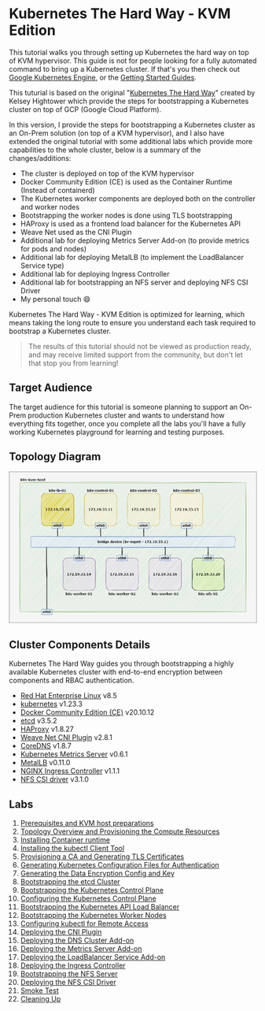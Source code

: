 # Kubernetes The Hard Way - KVM Edition
This tutorial walks you through setting up Kubernetes the hard way on top of KVM hypervisor. This guide is not for people looking for a fully automated command to bring up a Kubernetes cluster. If that's you then check out [Google Kubernetes Engine](https://cloud.google.com/kubernetes-engine), or the [Getting Started Guides](https://kubernetes.io/docs/setup).

This tuturial is based on the original "[Kubernetes The Hard Way](https://github.com/kelseyhightower/kubernetes-the-hard-way)" created by Kelsey Hightower which provide the steps for bootstrapping a Kubernetes cluster on top of GCP (Google Cloud Platform).

In this version, I provide the steps for bootstrapping a Kubernetes cluster as an On-Prem solution (on top of a KVM hypervisor), and I also have extended the original tutorial with some additional labs which provide more capabilities to the whole cluster, below is a summary of the changes/additions:
* The cluster is deployed on top of the KVM hypervisor
* Docker Community Edition (CE) is used as the Container Runtime (Instead of containerd)
* The Kubernetes worker components are deployed both on the controller and worker nodes
* Bootstrapping the worker nodes is done using TLS bootstrapping 
* HAProxy is used as a frontend load balancer for the Kubernetes API
* Weave Net used as the CNI Plugin
* Additional lab for deploying Metrics Server Add-on (to provide metrics for pods and nodes)
* Additional lab for deploying MetalLB (to implement the LoadBalancer Service type)
* Additional lab for deploying Ingress Controller
* Additional lab for bootstrapping an NFS server and deploying NFS CSI Driver
* My personal touch :smile:

Kubernetes The Hard Way - KVM Edition is optimized for learning, which means taking the long route to ensure you understand each task required to bootstrap a Kubernetes cluster.

> The results of this tutorial should not be viewed as production ready, and may receive limited support from the community, but don't let that stop you from learning!

## Target Audience
The target audience for this tutorial is someone planning to support an On-Prem production Kubernetes cluster and wants to understand how everything fits together, once you complete all the labs you'll have a fully working Kubernetes playground for learning and testing purposes.

## Topology Diagram
![topology diagram](docs/images/k8s-cluster-diagram.png)

## Cluster Components Details
Kubernetes The Hard Way guides you through bootstrapping a highly available Kubernetes cluster with end-to-end encryption between components and RBAC authentication.
* [Red Hat Enterprise Linux](https://www.redhat.com/en/technologies/linux-platforms/enterprise-linux) v8.5
* [kubernetes](https://github.com/kubernetes/kubernetes) v1.23.3
* [Docker Community Edition (CE)](https://docs.docker.com/engine/) v20.10.12
* [etcd](https://github.com/etcd-io/etcd) v3.5.2
* [HAProxy](https://github.com/haproxy/haproxy) v1.8.27
* [Weave Net CNI Plugin](https://github.com/weaveworks/weave) v2.8.1
* [CoreDNS](https://github.com/coredns/coredns) v1.8.7
* [Kubernetes Metrics Server](https://github.com/kubernetes-sigs/metrics-server) v0.6.1
* [MetalLB](https://github.com/metallb/metallb) v0.11.0
* [NGINX Ingress Controller](https://github.com/kubernetes/ingress-nginx/) v1.1.1
* [NFS CSI driver](https://github.com/kubernetes-csi/csi-driver-nfs) v3.1.0

## Labs
1. [Prerequisites and KVM host preparations](docs/01-prerequisites.md)
2. [Topology Overview and Provisioning the Compute Resources](docs/02-topology-and-compute-resources.md)
3. [Installing Container runtime](docs/03-container-runtime.md)
4. [Installing the kubectl Client Tool](docs/04-client-tools.md)
5. [Provisioning a CA and Generating TLS Certificates](docs/05-pki-Infrastructure.md)
6. [Generating Kubernetes Configuration Files for Authentication](docs/06-kubernetes-configuration-files.md)
7. [Generating the Data Encryption Config and Key](docs/07-data-encryption-keys.md)
8. [Bootstrapping the etcd Cluster](docs/08-bootstrapping-etcd.md)
9. [Bootstrapping the Kubernetes Control Plane](docs/09-bootstrapping-kubernetes-controllers.md)
10. [Configuring the Kubernetes Control Plane](docs/10-configuring-kubernetes-controllers.md)
11. [Bootstrapping the Kubernetes API Load Balancer](docs/11-bootstrapping-kubernetes-lb.md)
12. [Bootstrapping the Kubernetes Worker Nodes](docs/12-bootstrapping-kubernetes-workers.md)
13. [Configuring kubectl for Remote Access](docs/13-configuring-kubectl.md)
14. [Deploying the CNI Plugin](docs/14-cni-plugin.md)
15. [Deploying the DNS Cluster Add-on](docs/15-dns-addon.md)
16. [Deploying the Metrics Server Add-on](docs/16-metrics-server-addon.md)
17. [Deploying the LoadBalancer Service Add-on](docs/17-loadbalancer-service-addon.md)
18. [Deploying the Ingress Controller](docs/18-ingress-controller.md)
19. [Bootstrapping the NFS Server](docs/19-bootstrapping-nfs-server.md)
20. [Deploying the NFS CSI Driver](docs/20-nfs-csi-driver.md)
21. [Smoke Test](docs/21-smoke-test.md)
22. [Cleaning Up](docs/22-cleanup.md)
